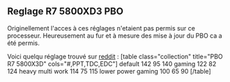 ## Reglage R7 5800XD3 PBO
Originellement l'acces à ces réglages n'etaient pas permis sur ce processeur. Heureusement au fur et à mesure des mise à jour du PBO ca a été permis. 

Voici quelqu réglage trouvé sur [reddit](https://www.reddit.com/r/Amd/comments/11qgb1v/suggested_ppt_tdc_edc_for_5800x3d/) : 
[table class="collection" title="PBO R7 5800X3D" cols="#,PPT,TDC,EDC"]
default	142	95	140
gaming	122	82	124
heavy multi work	114	75	115
lower power gaming	100	65	90 
[/table]
